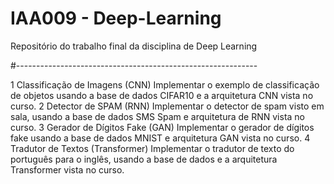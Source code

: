 # IAA009 - Deep-Learning
Repositório do trabalho final da disciplina de Deep Learning

#------------------------------------------------------------

1 Classificação de Imagens (CNN)
Implementar o exemplo de classificação de objetos usando a base de dados CIFAR10 e a arquitetura CNN
vista no curso.
2 Detector de SPAM (RNN)
Implementar o detector de spam visto em sala, usando a base de dados SMS Spam e arquitetura de RNN
vista no curso.
3 Gerador de Dígitos Fake (GAN)
Implementar o gerador de dígitos fake usando a base de dados MNIST e arquitetura GAN vista no curso.
4 Tradutor de Textos (Transformer)
Implementar o tradutor de texto do português para o inglês, usando a base de dados e a arquitetura
Transformer vista no curso.
